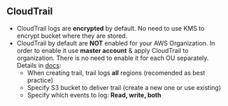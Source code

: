 ## CloudTrail

* CloudTrail logs are **encrypted** by default. No need to use KMS to encrypt bucket where they are stored.
* CloudTrail by default are **NOT** enabled for your AWS Organization. In order to enable it use **master account** & apply CloudTrail to organization. There is no need to enable it for each OU separately. Details in [docs](https://docs.aws.amazon.com/awscloudtrail/latest/userguide/creating-an-organizational-trail-in-the-console.html):
  * When creating trail, trail logs **all** regions (recomended as best practice)
  * Specify S3 bucket to deliver trail (create a new one or use existing)
  * Specify which events to log: **Read, write, both**
